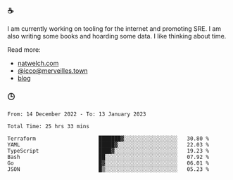 ### ☕

I am currently working on tooling for the internet and promoting SRE. I am also writing some books and hoarding some data. I like thinking about time. 

Read more:

 - [natwelch.com](https://natwelch.com)
 - [@icco@merveilles.town](https://merveilles.town/@icco)
 - [blog](https://writing.natwelch.com)

### 🕒

<!--START_SECTION:waka-->

```text
From: 14 December 2022 - To: 13 January 2023

Total Time: 25 hrs 33 mins

Terraform                    ███████▓░░░░░░░░░░░░░░░░░   30.80 %
YAML                         █████▓░░░░░░░░░░░░░░░░░░░   22.03 %
TypeScript                   ████▓░░░░░░░░░░░░░░░░░░░░   19.23 %
Bash                         ██░░░░░░░░░░░░░░░░░░░░░░░   07.92 %
Go                           █▓░░░░░░░░░░░░░░░░░░░░░░░   06.01 %
JSON                         █▒░░░░░░░░░░░░░░░░░░░░░░░   05.23 %
```

<!--END_SECTION:waka-->
